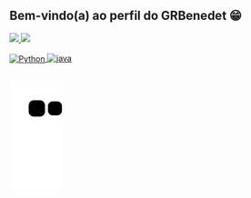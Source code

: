 ## Bem-vindo(a) ao perfil do GRBenedet 😁

 <div>
   <a href="https://github-readme-stats-ten-gilt.vercel.app">
   <img height="180rem" src="https://github-readme-stats.vercel.app/api?username=GRBenedet&show_icons=true&theme=dracula&include_all_commits=true&count_private=true"/>
   <img height="180rem" src="https://github-readme-stats.vercel.app/api/top-langs/?username=GRBenedet&layout=compact&langs_count=6&theme=tokyonight"/>

</div>
<div style="display: inline_block"><br>
  <img align="center" alt="Python" height="40" width="40" src="https://cdn.icon-icons.com/icons2/2107/PNG/512/file_type_python_icon_130221.png">
  <img aling="center" alt="java" height="60" width="50" src="https://cdn.icon-icons.com/icons2/2415/PNG/512/java_original_logo_icon_146458.png" />
          
          
          
</div>
 
 <br>
 
  ![Snake animation](https://github.com/GRBenedet/GRBenedet/blob/output/github-contribution-grid-snake.svg)

 </div>

